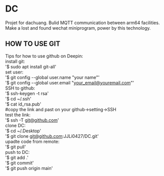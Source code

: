 # DC
Projet for dachuang. Bulid MQTT communication between arm64 facilities. Make a lost and found wechat miniprogram, power by this technology.  

## HOW TO USE GIT 
Tips for how to use github on Deepin:  
install git:  
'$ sudo apt install git-all'  
set user:  
'$ git config --global user.name "your name"'  
'$ git config --global user.email "your_email@youremail.com"'  
SSH to github:  
'$ ssh-keygen -t rsa'  
'$ cd ~/.ssh'  
'$ cat id_rsa.pub'  
#copy the link and past on your github->setting->SSH  
test the link:  
'$ ssh -T git@github.com'  
clone DC:  
'$ cd ~/.Desktop'  
'$ git clone git@github.com:JJLi0427/DC.git'  
upadte code from remote:  
'$ git pull'  
push to DC:  
'$ git add .'  
'$ git commit'  
'$ git push origin main'
